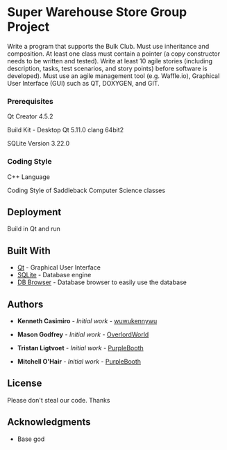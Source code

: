 # Super Warehouse Store Group Project

Write a program that supports the Bulk Club. Must use inheritance and composition. At least one class must contain a pointer (a copy constructor needs to be written and tested). Write at least 10 agile stories (including description, tasks, test scenarios, and story points) before software is developed). Must use an agile management tool (e.g. Waffle.io), Graphical User Interface (GUI) such as QT, DOXYGEN, and GIT.

### Prerequisites

Qt Creator 4.5.2

Build Kit - Desktop Qt 5.11.0 clang 64bit2

SQLite Version 3.22.0

### Coding Style

C++ Language

Coding Style of Saddleback Computer Science classes

## Deployment

Build in Qt and run

## Built With

* [Qt](https://www.qt.io) - Graphical User Interface
* [SQLite](https://www.sqlite.org/index.html) - Database engine
* [DB Browser](http://sqlitebrowser.org) - Database browser to easily use the database

## Authors

* **Kenneth Casimiro** - *Initial work* - [wuwukennywu](https://github.com/wuwukennywu)

* **Mason Godfrey** - *Initial work* - [OverlordWorld](https://github.com/OverworldLordh)

* **Tristan Ligtvoet** - *Initial work* - [PurpleBooth](https://github.com/Tligtvoet)

* **Mitchell O'Hair** - *Initial work* - [PurpleBooth](https://github.com/mitchdotdev)

## License

Please don't steal our code. Thanks

## Acknowledgments

* Base god
